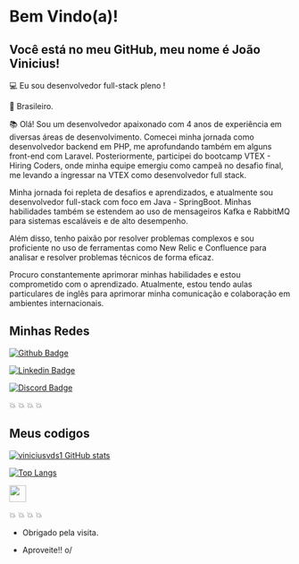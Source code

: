 # Bem Vindo(a)!

 

## Você está no meu GitHub, meu nome é João Vinicius!

 

:computer: Eu sou desenvolvedor full-stack pleno !

:house_with_garden: Brasileiro.

:books: Olá! Sou um desenvolvedor apaixonado com 4 anos de experiência em diversas áreas de desenvolvimento. Comecei minha jornada como desenvolvedor backend em PHP, me aprofundando também em alguns front-end com Laravel. Posteriormente, participei do bootcamp VTEX - Hiring Coders, onde minha equipe emergiu como campeã no desafio final, me levando a ingressar na VTEX como desenvolvedor full stack.

Minha jornada foi repleta de desafios e aprendizados, e atualmente sou desenvolvedor full-stack com foco em Java - SpringBoot. Minhas habilidades também se estendem ao uso de mensageiros Kafka e RabbitMQ para sistemas escaláveis ​​e de alto desempenho.

Além disso, tenho paixão por resolver problemas complexos e sou proficiente no uso de ferramentas como New Relic e Confluence para analisar e resolver problemas técnicos de forma eficaz.

Procuro constantemente aprimorar minhas habilidades e estou comprometido com o aprendizado. Atualmente, estou tendo aulas particulares de inglês para aprimorar minha comunicação e colaboração em ambientes internacionais.

 

## Minhas Redes

[![Github Badge](https://img.shields.io/badge/-Github-000?style=flat-square&logo=Github&logoColor=white&link=https://github.com/viniciusvds1)](https://github.com/viniciusvds1)

[![Linkedin Badge](https://img.shields.io/badge/-LinkedIn-blue?style=flat-square&logo=Linkedin&logoColor=white&link=https://www.linkedin.com/in/jviniciusvds/)]( https://www.linkedin.com/in/jviniciusvds/)


[![Discord Badge](https://img.shields.io/badge/Discord-7289DA?style=for-the-badge&logo=discord&logoColor=white)](viniciusvds#4677)









:collision: :collision: :collision: :collision:


## Meus codigos
           

[![viniciusvds1 GitHub stats](https://github-readme-stats.vercel.app/api?username=viniciusvds1)](https://github.com/viniciusvds1?tab=repositories)


[![Top Langs](https://github-readme-stats.vercel.app/api/top-langs/?username=viniciusvds1&layout=compact)](https://github.com/viniciusvds1/github-readme-stats)







<img src=https://github.com/TheDudeThatCode/TheDudeThatCode/blob/master/Assets/Earth.gif width="30">


                
:collision: :collision: :collision: :collision:

- Obrigado pela visita.

- Aproveite!! o/
  
